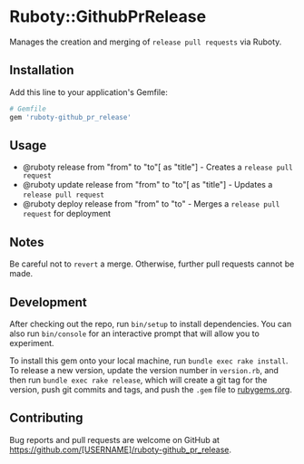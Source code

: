 # Ruboty::GithubPrRelease

Manages the creation and merging of  `release pull requests` via Ruboty.

## Installation

Add this line to your application's Gemfile:

```ruby
# Gemfile
gem 'ruboty-github_pr_release'
```

## Usage

- @ruboty release from "from" to "to"[ as "title"] - Creates a `release pull request`
- @ruboty update release from "from" to "to"[ as "title"] - Updates a `release pull request`
- @ruboty deploy release from "from" to "to" - Merges a `release pull request` for deployment

## Notes

Be careful not to `revert` a merge. Otherwise, further pull requests cannot be made.

## Development

After checking out the repo, run `bin/setup` to install dependencies. You can also run `bin/console` for an interactive prompt that will allow you to experiment.

To install this gem onto your local machine, run `bundle exec rake install`. To release a new version, update the version number in `version.rb`, and then run `bundle exec rake release`, which will create a git tag for the version, push git commits and tags, and push the `.gem` file to [rubygems.org](https://rubygems.org).

## Contributing

Bug reports and pull requests are welcome on GitHub at https://github.com/[USERNAME]/ruboty-github_pr_release.


